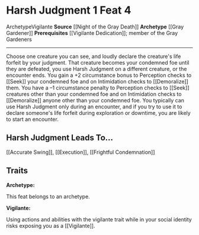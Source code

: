 ﻿---
actions: '[one-action]'
cost: null
element: null
feat: Harsh Judgment
frequency: null
heighten_level: null
id: '3330'
level: '4'
name: Harsh Judgment
prerequisite: '[[DATABASE/feat/Vigilante Dedication|Vigilante Dedication]] ; member
  of the Gray Gardeners'
rarity: Common
requirement: null
school: null
source: '[[DATABASE/source/Night of the Gray Death|Night of the Gray Death]]'
subcategory: null
trait:
- '[[DATABASE/trait/Archetype|Archetype]]'
- '[[DATABASE/trait/Vigilante|Vigilante]]'
trigger: null
type: Feat

---
# Harsh Judgment <span class="action-icon">1</span> <span class="item-type">Feat 4</span>

<span class="item-trait">Archetype</span><span class="item-trait">Vigilante</span>
**Source** [[Night of the Gray Death]]
**Archetype** [[Gray Gardener]]
**Prerequisites** [[Vigilante Dedication]]; member of the Gray Gardeners

---
Choose one creature you can see, and loudly declare the creature's life forfeit by your judgment. That creature becomes your condemned foe until they are defeated, you use Harsh Judgment on a different creature, or the encounter ends. You gain a +2 circumstance bonus to Perception checks to [[Seek]] your condemned foe and on Intimidation checks to [[Demoralize]] them. You have a –1 circumstance penalty to Perception checks to [[Seek]] creatures other than your condemned foe and on Intimidation checks to [[Demoralize]] anyone other than your condemned foe. You typically can use Harsh Judgment only during an encounter, and if you try to use it to declare someone's life forfeit during exploration or downtime, you are likely to start an encounter.

## Harsh Judgment Leads To...

[[Accurate Swing]], [[Execution]], [[Frightful Condemnation]]

## Traits

**Archetype:**

This feat belongs to an archetype.

**Vigilante:**

Using actions and abilities with the vigilante trait while in your social identity risks exposing you as a [[Vigilante]].